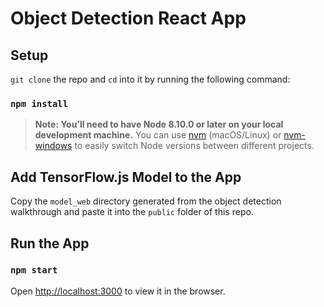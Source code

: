 # Object Detection React App

## Setup
`git clone` the repo and `cd` into it by running the following command:

### `npm install`

> **Note: You’ll need to have Node 8.10.0 or later on your local development machine.** You can use [nvm](https://github.com/creationix/nvm#installation) (macOS/Linux) or [nvm-windows](https://github.com/coreybutler/nvm-windows#node-version-manager-nvm-for-windows) to easily switch Node versions between different projects.

## Add TensorFlow.js Model to the App
Copy the `model_web` directory generated from the object detection walkthrough and paste it into the `public` folder of this repo.

## Run the App
### `npm start`

Open [http://localhost:3000](http://localhost:3000) to view it in the browser.

